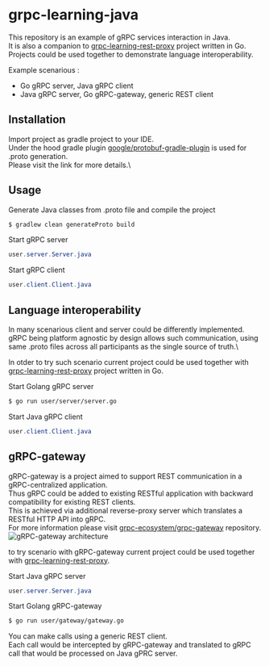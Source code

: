 # grpc-learning-java
This repository is an example of gRPC services interaction in Java.\
It is also a companion to [grpc-learning-rest-proxy](https://github.com/oleg-kovalov/grpc-learning-rest-proxy) project written in Go.\
Projects could be used together to demonstrate language interoperability.

Example scenarious :
* Go gRPC server, Java gRPC client
* Java gRPC server, Go gRPC-gateway, generic REST client

## Installation
Import project as gradle project to your IDE.\
Under the hood gradle plugin [google/protobuf-gradle-plugin](https://github.com/google/protobuf-gradle-plugin) is used for .proto generation.\
Please visit the link for more details.\

## Usage
Generate Java classes from .proto file and compile the project
```bash
$ gradlew clean generateProto build
```
Start gRPC server
```java
user.server.Server.java
```
Start gRPC client 
```java
user.client.Client.java
```

## Language interoperability
In many scenarious client and server could be differently implemented.\
gRPC being platform agnostic by design allows such communication, using same .proto files across all participants as the single source of truth.\

In otder to try such scenario current project could be used together with [grpc-learning-rest-proxy](https://github.com/oleg-kovalov/grpc-learning-rest-proxy) project written in Go.

Start Golang gRPC server
```bash
$ go run user/server/server.go
```

Start Java gRPC client
```java
user.client.Client.java
```

## gRPC-gateway
gRPC-gateway is a project aimed to support REST communication in a gRPC-centralized application.\
Thus gRPC could be added to existing RESTful application with backward compatibility for existing REST clients.\
This is achieved via additional reverse-proxy server which translates a RESTful HTTP API into gRPC.\
For more information please visit [grpc-ecosystem/grpc-gateway](https://github.com/grpc-ecosystem/grpc-gateway) repository.\
![gRPC-gateway architecture](https://docs.google.com/drawings/d/12hp4CPqrNPFhattL_cIoJptFvlAqm5wLQ0ggqI5mkCg/pub?w=749&amp;h=370)

to try scenario with gRPC-gateway current project could be used together with [grpc-learning-rest-proxy](https://github.com/oleg-kovalov/grpc-learning-rest-proxy).

Start Java gRPC server
```java
user.server.Server.java
```
Start Golang gRPC-gateway
```bash
$ go run user/gateway/gateway.go
```

You can make calls using a generic REST client.\
Each call would be intercepted by gRPC-gateway and translated to gRPC call that would be processed on Java gPRC server.
